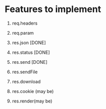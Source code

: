 # Features to implement
1. req.headers
2. req.param

3. res.json [DONE]
4. res.status [DONE]
5. res.send [DONE]
6. res.sendFile
7. res.download
8. res.cookie (may be)
9. res.render(may be)
